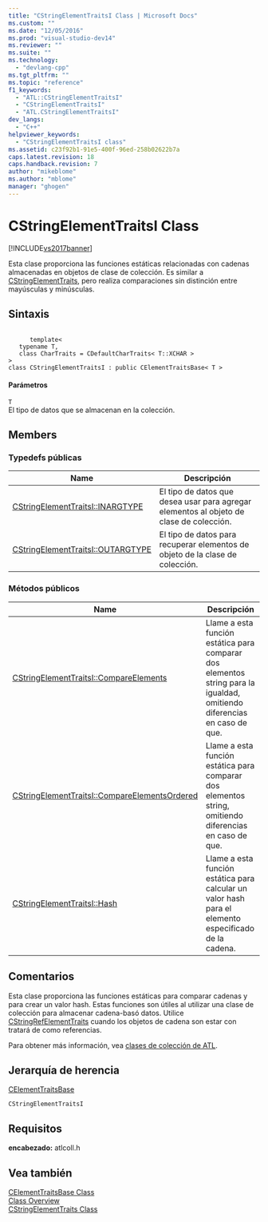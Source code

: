 ```yaml
---
title: "CStringElementTraitsI Class | Microsoft Docs"
ms.custom: ""
ms.date: "12/05/2016"
ms.prod: "visual-studio-dev14"
ms.reviewer: ""
ms.suite: ""
ms.technology: 
  - "devlang-cpp"
ms.tgt_pltfrm: ""
ms.topic: "reference"
f1_keywords: 
  - "ATL::CStringElementTraitsI"
  - "CStringElementTraitsI"
  - "ATL.CStringElementTraitsI"
dev_langs: 
  - "C++"
helpviewer_keywords: 
  - "CStringElementTraitsI class"
ms.assetid: c23f92b1-91e5-400f-96ed-258b02622b7a
caps.latest.revision: 18
caps.handback.revision: 7
author: "mikeblome"
ms.author: "mblome"
manager: "ghogen"
---
```

# CStringElementTraitsI Class
[!INCLUDE[vs2017banner](../../assembler/inline/includes/vs2017banner.md)]

Esta clase proporciona las funciones estáticas relacionadas con cadenas almacenadas en objetos de clase de colección.  Es similar a [CStringElementTraits](../../atl/reference/cstringelementtraits-class.md), pero realiza comparaciones sin distinción entre mayúsculas y minúsculas.  
  
## Sintaxis  
  
```  
  
      template<  
   typename T,  
   class CharTraits = CDefaultCharTraits< T::XCHAR >  
>  
class CStringElementTraitsI : public CElementTraitsBase< T >  
```  
  
#### Parámetros  
 `T`  
 El tipo de datos que se almacenan en la colección.  
  
## Members  
  
### Typedefs públicas  
  
|Name|Descripción|  
|----------|-----------------|  
|[CStringElementTraitsI::INARGTYPE](../Topic/CStringElementTraitsI::INARGTYPE.md)|El tipo de datos que desea usar para agregar elementos al objeto de clase de colección.|  
|[CStringElementTraitsI::OUTARGTYPE](../Topic/CStringElementTraitsI::OUTARGTYPE.md)|El tipo de datos para recuperar elementos de objeto de la clase de colección.|  
  
### Métodos públicos  
  
|Name|Descripción|  
|----------|-----------------|  
|[CStringElementTraitsI::CompareElements](../Topic/CStringElementTraitsI::CompareElements.md)|Llame a esta función estática para comparar dos elementos string para la igualdad, omitiendo diferencias en caso de que.|  
|[CStringElementTraitsI::CompareElementsOrdered](../Topic/CStringElementTraitsI::CompareElementsOrdered.md)|Llame a esta función estática para comparar dos elementos string, omitiendo diferencias en caso de que.|  
|[CStringElementTraitsI::Hash](../Topic/CStringElementTraitsI::Hash.md)|Llame a esta función estática para calcular un valor hash para el elemento especificado de la cadena.|  
  
## Comentarios  
 Esta clase proporciona las funciones estáticas para comparar cadenas y para crear un valor hash.  Estas funciones son útiles al utilizar una clase de colección para almacenar cadena\-basó datos.  Utilice [CStringRefElementTraits](../../atl/reference/cstringrefelementtraits-class.md) cuando los objetos de cadena son estar con tratará de como referencias.  
  
 Para obtener más información, vea [clases de colección de ATL](../../atl/atl-collection-classes.md).  
  
## Jerarquía de herencia  
 [CElementTraitsBase](../../atl/reference/celementtraitsbase-class.md)  
  
 `CStringElementTraitsI`  
  
## Requisitos  
 **encabezado:** atlcoll.h  
  
## Vea también  
 [CElementTraitsBase Class](../../atl/reference/celementtraitsbase-class.md)   
 [Class Overview](../../atl/atl-class-overview.md)   
 [CStringElementTraits Class](../../atl/reference/cstringelementtraits-class.md)